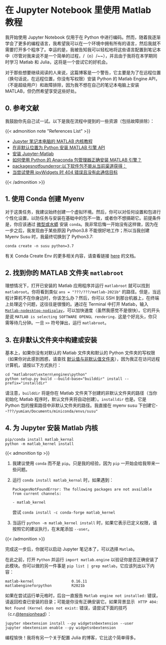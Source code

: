 # 在 Jupyter Notebook 里使用 Matlab 教程

<!--more-->
<!-- ![](/images/Hugo-Logo.png "A blog that shares some of my own experiences with building Hugo website.") -->

我开始使用 Jupyter Notebook 仅用于在 Python 中进行编码。然而，随着我逐渐学会了更多的编程语言，我希望我可以在一个环境中拥有所有的语言，然后我就不需要打开多个程序了。幸运的是，我被告知我可以轻松地将这些语言配置到笔记本中（尽管对我来说不是一个简单的过程，/（o）/~~），并且由于我将在本学期同时学习 Matlab 和 Julia，这将是一个尝试它的好机会。

对于那些想要继续阅读的人来说，这篇博客是一个警告，它主要是为了在远程位置（换句话说，在远程位置，你没有写权限）安装 Python 的 Matlab Engine API，（不是超级用户）和故障排除，因为我不想在自己的笔记本电脑上安装 MATLAB，但仍然希望享受这些好处。

## 0. 参考文献

我鼓励你先自己试一试。以下是我在流程中提到的一些资源（包括故障排除）：

{{< admonition note "References List" >}} 

- [Jupyter 笔记本电脑的 MATLAB 内核教程](https://portal.geomar.de/documents/18749/1308328/2018-09-27_Matlab+Kernel+for+Jupyter+Notebooks.pdf/ecd33b0c-2f3d-49ca-8146-1b957a68597d)
- [在非默认位置为 Python 安装 MATLAB 引擎 API ](https://www.mathworks.com/help/matlab/matlab_external/install-matlab-engine-api-for-python-in-nondefault-locations.html)
- [安装 Jupyter-Matlab ](https://am111.readthedocs.io/en/latest/jmatlab_install.html)
- [如何使用 Python 的 Anaconda 包管理器正确安装 MATLAB 引擎？](https://www.mathworks.com/matlabcentral/answers/346068-how-do-i-properly-install-matlab-engine-using-the-anaconda-package-manager-for-python)
- [packagesnotfounderror:以下软件包不能从当前渠道获得：](https://stackoverflow.com/questions/48493505/packagesnotfounderror-the-following-packages-are-not-available-from-current-cha)
- [当尝试使用 ipyWidgets 时 404 错误且没有此通信目标](https://github.com/jupyter-widgets/ipywidgets/issues/1720)

{{< /admonition >}}

## 1. 使用 Conda 创建 Myenv 

对于这类任务，我建议始终创建一个虚拟环境。然后，你可以对任何设置和包进行个性化设置，以防任务与安装在基础中的包不一致，或者你不想搞砸它。前提条件是，你应该通过 [微型或水蟒](https://docs.conda.io/projects/conda/en/latest/user-guide/install/linux.html) 安装 ```conda```。我非常后悔一开始没有这样做，因为在一步之后，我发现由于某些原因 Python3.8 不能很好地工作；所以当我创建 Myenv Susu 时，我最终切换到了 Python3.7:


```code
conda create -n susu python=3.7
```

有关 Conda Create Env 的更多相关内容，请查看链接 [here](https://docs.conda.io/projects/conda/en/latest/user-guide/tasks/manage-environments.html#id1) 的文档。

## 2. 找到你的 MATLAB 文件夹 ```matlabroot```

理想情况下，打开已安装的 Matlab 应用程序并运行 ```matlabroot``` 就可以找到 ```matlabroot```。你将看到类似 ```ans = "???/???/matlab-2021b"``` 的路径。但是，当远程计算机不在你身边时，你该怎么办？然后，你可以 SSH 到那台机器上，在终端上处理这个问题，这往往是很慢的。通过在 Terminal 中打开 Matlab，输入 [``Matlab-nodesktop-nodisplay``](https://www.mathworks.com/help/matlab/ref/matlablinux.html)，可以加快速度（虽然我感觉不是很快）。它的开头是说 ```MATLAB is selecting SOFTWARE OPENGL rendering.``` 这是个好兆头，你只需等待几分钟。一旦 ```>>``` 符号弹出，运行 ```matlabroot```。

## 3. 在非默认文件夹中构建或安装

基本上，如果你没有对默认的 Matlab 文件夹和默认的 Python 文件夹的写权限（如果你对此感到困惑，请查找 [默认值与非默认值文件夹](https://www.pcmag.com/encyclopedia/term/default-folder)），因为我正在访问远程计算机，请按以下方式执行：


```code
cd "matlabroot\extern\engines\python"
python setup.py build --build-base="builddir" install --prefix="installdir"
```

请注意，```builddir``` 将是你在 Matlab 文件夹下创建的非默认文件夹的路径（当你初始化 Matlab 程序时，默认文件夹将自动创建）。```installdir``` 也是。它是 Python 包的搜索路径中非默认文件夹的路径。我直接在 myenv susu 下创建它--```???/yumian/Documents/miniconda/envs/susu"```

## 4. 为 Jupyter 安装 Matlab 内核


```code
pip/conda install matlab_kernal
python -m matlab_kernel install
```

{{< admonition tip >}}
1. 我建议使用 ```conda``` 而不是 ```pip```。只是我的经验，因为 ```pip``` 一开始会给我带来一些问题。
2. 运行 ```conda install matlab_kernal``` 时，如果遇到：

    ```code 
    PackagesNotFoundError: The following packages are not available from current channels:

    - matlab_kernel
    ```
    尝试 ```conda install -c conda-forge matlab_kernel```
3. 当运行 ```python -m matlab_kernel install``` 时，如果它表示已定义权限，请按照它的建议执行，在末尾添加 ```--user```。

{{< /admonition >}}

完成这一步后，你就可以启动 Jupyter 笔记本了，可以选择 ```Matlab```。

在此之前，打开 ```Python``` 并运行 ```import matlab.engine``` 以验证你是否正确安装了此模块。你可以做的另一件事是 ```pip list | grep matlab```，它应该列出以下内容：


```code
matlab-kernel                 0.16.11
matlabengineforpython         R2021b
```

如果在尝试运行单元格时，后台一直报告 ```Matlab engine not installed:``` 错误，请返回检查已安装的目录；可能是你没有正确安装它。如果背景显示 ``` HTTP 404: Not Found (Kernel does not exist:``` 错误，请尝试下面的技巧（c.r.[@tensionhead](https://github.com/tensionhead)）：


```code
jupyter nbextension install --py widgetsnbextension --user
jupyter nbextension enable --py widgetsnbextension
```

编程愉快！我将有另一个关于配置 Julia 的博客，它比这个简单得多。









